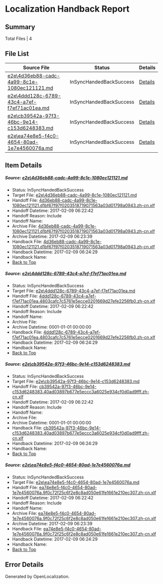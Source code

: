 # <a name='report-top'></a> Localization Handback Report

## Summary
 Total Files | 4

## File List
 Source File | Status | Details 
 ----------- | ------ | ------- 
 [e2e\4d36eb88-cadc-4a99-8c1e-1080ec121121.md](https://github.com/OpenLocalizationTestOrg/ol-test0/blob/4df9c6544d9fbd19c0e737c11bd939e7414b9e81/e2e/4d36eb88-cadc-4a99-8c1e-1080ec121121.md) | InSyncHandedBackSuccess | [Details](#19fb793737dc03b5ec76638ebac56ffbeab33c963)
 [e2e\4ddd128c-6789-43c4-a7ef-f7ef71ac01ea.md](https://github.com/OpenLocalizationTestOrg/ol-test0/blob/4df9c6544d9fbd19c0e737c11bd939e7414b9e81/e2e/4ddd128c-6789-43c4-a7ef-f7ef71ac01ea.md) | InSyncHandedBackSuccess | [Details](#dea5436d9e8e869c58ffc2bc4b1d9923daff11a94)
 [e2e\cb39542a-97f3-46bc-9e14-c153d6248383.md](https://github.com/OpenLocalizationTestOrg/ol-test0/blob/4df9c6544d9fbd19c0e737c11bd939e7414b9e81/e2e/cb39542a-97f3-46bc-9e14-c153d6248383.md) | InSyncHandedBackSuccess | [Details](#d0b1c232ebb71c58b7d11c1609b6f62ec1bc7ecd8)
 [e2e\ea74e8e5-f4c0-4654-80ad-1e7e4560076a.md](https://github.com/OpenLocalizationTestOrg/ol-test0/blob/4df9c6544d9fbd19c0e737c11bd939e7414b9e81/e2e/ea74e8e5-f4c0-4654-80ad-1e7e4560076a.md) | InSyncHandedBackSuccess | [Details](#b7a61c490c3974e3f1c61e3315e82a7754ba19c810)

## Item Details
##### <a name='19fb793737dc03b5ec76638ebac56ffbeab33c963'></a> Source: [e2e\4d36eb88-cadc-4a99-8c1e-1080ec121121.md](https://github.com/OpenLocalizationTestOrg/ol-test0/blob/4df9c6544d9fbd19c0e737c11bd939e7414b9e81/e2e/4d36eb88-cadc-4a99-8c1e-1080ec121121.md)
* Status: InSyncHandedBackSuccess
* Target File: [e2e\4d36eb88-cadc-4a99-8c1e-1080ec121121.md](https://github.com/OpenLocalizationTestOrg/ol-test0-zhcn/blob/1c256d9280b716ed73fcce57ab211b1c089076e3/e2e/4d36eb88-cadc-4a99-8c1e-1080ec121121.md)
* Handoff File: [4d36eb88-cadc-4a99-8c1e-1080ec121121.d1bf67f97f0203518719071563a03d01798a0943.zh-cn.xlf](https://github.com/OpenLocalizationTestOrg/ol-test0-handoff/blob/a84d3cfc64df76a5ab131fb8b57545d32e800c8d/ol-handoff/OpenLocalizationTestOrg/ol-test0-zhcn/shujia/ht/4d36eb88-cadc-4a99-8c1e-1080ec121121.d1bf67f97f0203518719071563a03d01798a0943.zh-cn.xlf)
* Handoff Datetime: 2017-02-09 06:22:42
* Handoff Reason: Include
* Handoff Name: 
* Archive File: [4d36eb88-cadc-4a99-8c1e-1080ec121121.d1bf67f97f0203518719071563a03d01798a0943.zh-cn.xlf](https://github.com/OpenLocalizationTestOrg/ol-test0-handoff/blob/eefaccfc0dd2db43ed60b51d989790f87a33f52b/ol-archive/OpenLocalizationTestOrg/ol-test0-zhcn/shujia/ht/4d36eb88-cadc-4a99-8c1e-1080ec121121.d1bf67f97f0203518719071563a03d01798a0943.zh-cn.xlf)
* Archive Datetime: 2017-02-09 06:23:39
* Handback File: [4d36eb88-cadc-4a99-8c1e-1080ec121121.d1bf67f97f0203518719071563a03d01798a0943.zh-cn.xlf](https://github.com/OpenLocalizationTestOrg/ol-test0-handback/blob/f44fe249d7739223790e4f7f588926a155395bf5/ol-handback/OpenLocalizationTestOrg/ol-test0-zhcn/shujia/ht/4d36eb88-cadc-4a99-8c1e-1080ec121121.d1bf67f97f0203518719071563a03d01798a0943.zh-cn.xlf)
* Handback Datetime: 2017-02-09 06:24:29
* Handback Name: 
* [Back to Top](#report-top)

##### <a name='dea5436d9e8e869c58ffc2bc4b1d9923daff11a94'></a> Source: [e2e\4ddd128c-6789-43c4-a7ef-f7ef71ac01ea.md](https://github.com/OpenLocalizationTestOrg/ol-test0/blob/4df9c6544d9fbd19c0e737c11bd939e7414b9e81/e2e/4ddd128c-6789-43c4-a7ef-f7ef71ac01ea.md)
* Status: InSyncHandedBackSuccess
* Target File: [e2e\4ddd128c-6789-43c4-a7ef-f7ef71ac01ea.md](https://github.com/OpenLocalizationTestOrg/ol-test0-zhcn/blob/1c256d9280b716ed73fcce57ab211b1c089076e3/e2e/4ddd128c-6789-43c4-a7ef-f7ef71ac01ea.md)
* Handoff File: [4ddd128c-6789-43c4-a7ef-f7ef71ac01ea.4803cafc7c5761e5ecce0201669d27efe2256fb0.zh-cn.xlf](https://github.com/OpenLocalizationTestOrg/ol-test0-handoff/blob/a84d3cfc64df76a5ab131fb8b57545d32e800c8d/ol-handoff/OpenLocalizationTestOrg/ol-test0-zhcn/shujia/ht/4ddd128c-6789-43c4-a7ef-f7ef71ac01ea.4803cafc7c5761e5ecce0201669d27efe2256fb0.zh-cn.xlf)
* Handoff Datetime: 2017-02-09 06:22:42
* Handoff Reason: Include
* Handoff Name: 
* Archive File: 
* Archive Datetime: 0001-01-01 00:00:00
* Handback File: [4ddd128c-6789-43c4-a7ef-f7ef71ac01ea.4803cafc7c5761e5ecce0201669d27efe2256fb0.zh-cn.xlf](https://github.com/OpenLocalizationTestOrg/ol-test0-handback/blob/f44fe249d7739223790e4f7f588926a155395bf5/ol-handback/OpenLocalizationTestOrg/ol-test0-zhcn/shujia/ht/4ddd128c-6789-43c4-a7ef-f7ef71ac01ea.4803cafc7c5761e5ecce0201669d27efe2256fb0.zh-cn.xlf)
* Handback Datetime: 2017-02-09 06:24:29
* Handback Name: 
* [Back to Top](#report-top)

##### <a name='d0b1c232ebb71c58b7d11c1609b6f62ec1bc7ecd8'></a> Source: [e2e\cb39542a-97f3-46bc-9e14-c153d6248383.md](https://github.com/OpenLocalizationTestOrg/ol-test0/blob/4df9c6544d9fbd19c0e737c11bd939e7414b9e81/e2e/cb39542a-97f3-46bc-9e14-c153d6248383.md)
* Status: InSyncHandedBackSuccess
* Target File: [e2e\cb39542a-97f3-46bc-9e14-c153d6248383.md](https://github.com/OpenLocalizationTestOrg/ol-test0-zhcn/blob/1c256d9280b716ed73fcce57ab211b1c089076e3/e2e/cb39542a-97f3-46bc-9e14-c153d6248383.md)
* Handoff File: [cb39542a-97f3-46bc-9e14-c153d6248383.40ad03897b677e5eccc3a6025e934cf0d0ad9fff.zh-cn.xlf](https://github.com/OpenLocalizationTestOrg/ol-test0-handoff/blob/a84d3cfc64df76a5ab131fb8b57545d32e800c8d/ol-handoff/OpenLocalizationTestOrg/ol-test0-zhcn/shujia/ht/cb39542a-97f3-46bc-9e14-c153d6248383.40ad03897b677e5eccc3a6025e934cf0d0ad9fff.zh-cn.xlf)
* Handoff Datetime: 2017-02-09 06:22:42
* Handoff Reason: Include
* Handoff Name: 
* Archive File: 
* Archive Datetime: 0001-01-01 00:00:00
* Handback File: [cb39542a-97f3-46bc-9e14-c153d6248383.40ad03897b677e5eccc3a6025e934cf0d0ad9fff.zh-cn.xlf](https://github.com/OpenLocalizationTestOrg/ol-test0-handback/blob/f44fe249d7739223790e4f7f588926a155395bf5/ol-handback/OpenLocalizationTestOrg/ol-test0-zhcn/shujia/ht/cb39542a-97f3-46bc-9e14-c153d6248383.40ad03897b677e5eccc3a6025e934cf0d0ad9fff.zh-cn.xlf)
* Handback Datetime: 2017-02-09 06:24:29
* Handback Name: 
* [Back to Top](#report-top)

##### <a name='b7a61c490c3974e3f1c61e3315e82a7754ba19c810'></a> Source: [e2e\ea74e8e5-f4c0-4654-80ad-1e7e4560076a.md](https://github.com/OpenLocalizationTestOrg/ol-test0/blob/4df9c6544d9fbd19c0e737c11bd939e7414b9e81/e2e/ea74e8e5-f4c0-4654-80ad-1e7e4560076a.md)
* Status: InSyncHandedBackSuccess
* Target File: [e2e\ea74e8e5-f4c0-4654-80ad-1e7e4560076a.md](https://github.com/OpenLocalizationTestOrg/ol-test0-zhcn/blob/1c256d9280b716ed73fcce57ab211b1c089076e3/e2e/ea74e8e5-f4c0-4654-80ad-1e7e4560076a.md)
* Handoff File: [ea74e8e5-f4c0-4654-80ad-1e7e4560076a.9f0c72f25c6f2e8c8ad050e61fe1661e210ec307.zh-cn.xlf](https://github.com/OpenLocalizationTestOrg/ol-test0-handoff/blob/a84d3cfc64df76a5ab131fb8b57545d32e800c8d/ol-handoff/OpenLocalizationTestOrg/ol-test0-zhcn/shujia/ht/ea74e8e5-f4c0-4654-80ad-1e7e4560076a.9f0c72f25c6f2e8c8ad050e61fe1661e210ec307.zh-cn.xlf)
* Handoff Datetime: 2017-02-09 06:22:42
* Handoff Reason: Include
* Handoff Name: 
* Archive File: [ea74e8e5-f4c0-4654-80ad-1e7e4560076a.9f0c72f25c6f2e8c8ad050e61fe1661e210ec307.zh-cn.xlf](https://github.com/OpenLocalizationTestOrg/ol-test0-handoff/blob/eefaccfc0dd2db43ed60b51d989790f87a33f52b/ol-archive/OpenLocalizationTestOrg/ol-test0-zhcn/shujia/ht/ea74e8e5-f4c0-4654-80ad-1e7e4560076a.9f0c72f25c6f2e8c8ad050e61fe1661e210ec307.zh-cn.xlf)
* Archive Datetime: 2017-02-09 06:23:39
* Handback File: [ea74e8e5-f4c0-4654-80ad-1e7e4560076a.9f0c72f25c6f2e8c8ad050e61fe1661e210ec307.zh-cn.xlf](https://github.com/OpenLocalizationTestOrg/ol-test0-handback/blob/f44fe249d7739223790e4f7f588926a155395bf5/ol-handback/OpenLocalizationTestOrg/ol-test0-zhcn/shujia/ht/ea74e8e5-f4c0-4654-80ad-1e7e4560076a.9f0c72f25c6f2e8c8ad050e61fe1661e210ec307.zh-cn.xlf)
* Handback Datetime: 2017-02-09 06:24:29
* Handback Name: 
* [Back to Top](#report-top)


## Error Details

Generated by OpenLocalization.
